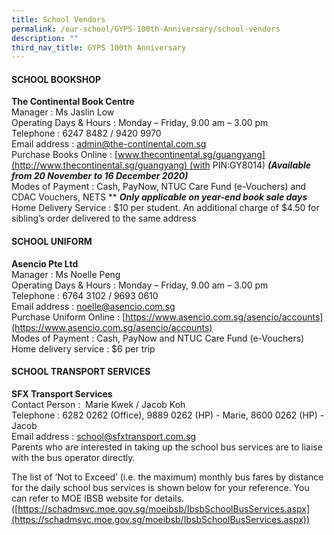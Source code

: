 ```yaml
---
title: School Vendors
permalink: /our-school/GYPS-100th-Anniversary/school-vendors
description: ""
third_nav_title: GYPS 100th Anniversary
---
```

#### SCHOOL BOOKSHOP

**The Continental Book Centre**  
Manager : Ms Jaslin Low  
Operating Days & Hours : Monday – Friday, 9.00 am – 3.00 pm  
Telephone : 6247 8482 / 9420 9970  
Email address : [admin@the-continental.com.sg](mailto:admin@the-continental.com.sg)  
Purchase Books Online : [www.thecontinental.sg/guangyang](http://www.thecontinental.sg/guangyang) (with PIN:GY8014) **_(Available from 20 November to 16 December 2020)_**  
Modes of Payment : Cash, PayNow, NTUC Care Fund (e-Vouchers) and CDAC Vouchers, NETS ** **_Only applicable on year-end book sale days_**  
Home Delivery Service : $10 per student. An additional charge of $4.50 for sibling’s order delivered to the same address

#### SCHOOL UNIFORM

**Asencio Pte Ltd**  
Manager : Ms Noelle Peng  
Operating Days & Hours : Monday – Friday, 9.00 am – 3.00 pm  
Telephone : 6764 3102 / 9693 0610  
Email address : [noelle@asencio.com.sg](mailto:noelle@asencio.com.sg)  
Purchase Uniform Online : [https://www.asencio.com.sg/asencio/accounts](https://www.asencio.com.sg/asencio/accounts)  
Modes of Payment : Cash, PayNow and NTUC Care Fund (e-Vouchers)  
Home delivery service : $6 per trip

#### SCHOOL TRANSPORT SERVICES

**SFX Transport Services**  
Contact Person :  Marie Kwek / Jacob Koh  
Telephone : 6282 0262 (Office), 9889 0262 (HP) - Marie, 8600 0262 (HP) - Jacob  
Email address : [school@sfxtransport.com.sg](mailto:school@sfxtransport.com.sg)  
Parents who are interested in taking up the school bus services are to liaise with the bus operator directly.

The list of ‘Not to Exceed’ (i.e. the maximum) monthly bus fares by distance for the daily school bus services is shown below for your reference. You can refer to MOE IBSB website for details. ([https://schadmsvc.moe.gov.sg/moeibsb/IbsbSchoolBusServices.aspx](https://schadmsvc.moe.gov.sg/moeibsb/IbsbSchoolBusServices.aspx))